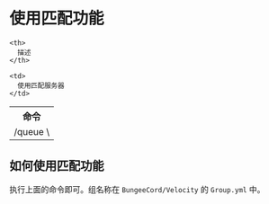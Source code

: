 # 使用匹配功能

<table spaces-before="0">
  <tr>
    <th>
      命令
    </th>
    
    <th>
      描述
    </th>
  </tr>
  
  <tr>
    <td>
      /queue \<Group Name>
    </td>
    
    <td>
      使用匹配服务器
    </td>
  </tr>
</table>

## 如何使用匹配功能

执行上面的命令即可。组名称在 `BungeeCord/Velocity` 的 `Group.yml` 中。

##
